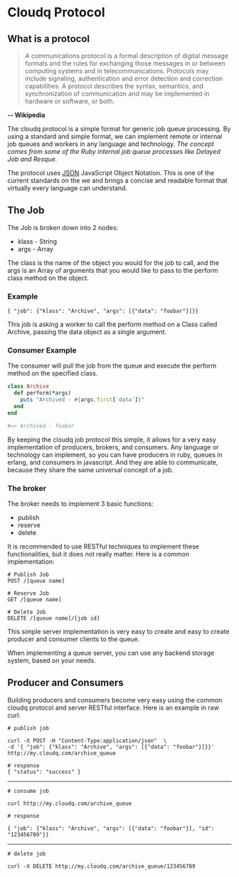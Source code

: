 # Cloudq Protocol

## What is a protocol

<blockquote>
A communications protocol is a formal description of digital message formats and the rules for exchanging those messages in or between computing systems and in telecommunications. Protocols may include signaling, authentication and error detection and correction capabilities. A protocol describes the syntax, semantics, and synchronization of communication and may be implemented in hardware or software, or both.
</blockquote>

__-- Wikipedia__


The cloudq protocol is a simple format for generic job queue processing.  By using a standard and simple format, we can implement remote or internal job queues and workers in any language and technology.  _The concept comes from some of the Ruby internal job queue processes like Delayed Job and Resque._ 

The protocol uses [JSON](http://www.json.org) JavaScript Object Notation.  This is one of the current standards on the we and brings a concise and readable format that virtually every language can understand.

## The Job

The Job is broken down into 2 nodes:

* klass - String
* args - Array

The class is the name of the object you would for the job to call, and the args is an Array of arguments that you would like to pass to the perform class method on the object.

### Example

    { "job": {"klass": "Archive", "args": [{"data": "foobar"}]}}
    
This job is asking a worker to call the perform method on a Class called Archive, passing the data object as a single argument.

### Consumer Example

The consumer will pull the job from the queue and execute the perform method
on the specified class.

``` ruby
class Archive
  def perform(*args)
    puts "Archived - #{args.first['data']}"
  end
end

#=> Archived - foobar
```

By keeping the cloudq job protocol this simple, it allows for a very easy implementation of producers, brokers, and consumers.  Any language or technology
can implement, so you can have producers in ruby, queues in erlang, and consumers 
in javascript.  And they are able to communicate, because they share the same universal
concept of a job.

### The broker

The broker needs to implement 3 basic functions:

* publish
* reserve
* delete

It is recommended to use RESTful techniques to implement these functionalities, but it does not really matter.  Here is a common implementation:

    # Publish Job
    POST /[queue name]

    # Reserve Job
    GET /[queue name]
    
    # Delete Job
    DELETE /[queue name]/[job id]
    
This simple server implementation is very easy to create and easy to create producer and consumer clients to the queue.  

When implementing a queue server, you can use any backend storage system, based on your needs.

## Producer and Consumers

Building producers and consumers become very easy using the common cloudq protocol and server RESTful interface.  Here is an example in raw curl:

    # publish job
    
    curl -X POST -H "Content-Type:application/json"  \ 
    -d '{ "job": {"klass": "Archive", "args": [{"data": "foobar"}]}}' http://my.cloudq.com/archive_queue
    
    # response
    { "status": "success" }
    
---

    # consume job
    
    curl http://my.cloudq.com/archive_queue
    
    # response
    
    { "job": {"klass": "Archive", "args": [{"data": "foobar"}], "id": "123456789"}}
    
---
    
    # delete job
    
    curl -X DELETE http://my.cloudq.com/archive_queue/123456789
    

    
    
    